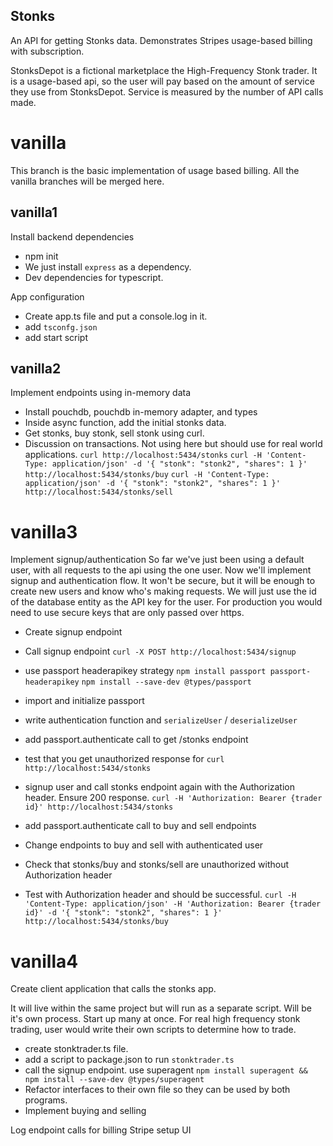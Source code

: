 Stonks
------

An API for getting Stonks data. Demonstrates Stripes usage-based billing with subscription.

StonksDepot is a fictional marketplace the High-Frequency Stonk trader. It is a usage-based api, so the user will pay based on the amount of service they use from StonksDepot. Service is measured by the number of API calls made.

# vanilla

This branch is the basic implementation of usage based billing. All the vanilla branches will be merged here.

## vanilla1

Install backend dependencies
  - npm init
  - We just install `express` as a dependency.
  - Dev dependencies for typescript.

App configuration
  - Create app.ts file and put a console.log in it.
  - add `tsconfg.json`
  - add start script

## vanilla2

Implement endpoints using in-memory data
  - Install pouchdb, pouchdb in-memory adapter, and types
  - Inside async function, add the initial stonks data.
  - Get stonks, buy stonk, sell stonk using curl.
  - Discussion on transactions. Not using here but should use for real world applications.
  `curl http://localhost:5434/stonks`
  `curl -H 'Content-Type: application/json' -d '{ "stonk": "stonk2", "shares": 1 }' http://localhost:5434/stonks/buy`
  `curl -H 'Content-Type: application/json' -d '{ "stonk": "stonk2", "shares": 1 }' http://localhost:5434/stonks/sell`

# vanilla3

Implement signup/authentication
  So far we've just been using a default user, with all requests to the api using the one user. Now we'll implement signup and authentication flow. It won't be secure, but it will be enough to create new users and know who's making requests. We will just use the id of the database entity as the API key for the user. For production you would need to use secure keys that are only passed over https.

  - Create signup endpoint
  - Call signup endpoint
  `curl -X POST http://localhost:5434/signup`

  - use passport headerapikey strategy
  `npm install passport passport-headerapikey`
  `npm install --save-dev @types/passport`
  - import and initialize passport
  - write authentication function and `serializeUser` / `deserializeUser`
  - add passport.authenticate call to get /stonks endpoint
  - test that you get unauthorized response for `curl http://localhost:5434/stonks`
  - signup user and call stonks endpoint again with the Authorization header. Ensure 200 response.
  `curl -H 'Authorization: Bearer {trader id}' http://localhost:5434/stonks`
  - add passport.authenticate call to buy and sell endpoints
  - Change endpoints to buy and sell with authenticated user
  - Check that stonks/buy and stonks/sell are unauthorized without Authorization header
  - Test with Authorization header and should be successful.
  `curl -H 'Content-Type: application/json' -H 'Authorization: Bearer {trader id}' -d '{ "stonk": "stonk2", "shares": 1 }' http://localhost:5434/stonks/buy`

# vanilla4

Create client application that calls the stonks app.

It will live within the same project but will run as a separate script. Will be it's own process. Start up many at once. For real high frequency stonk trading, user would write their own scripts to determine how to trade.

- create stonktrader.ts file.
- add a script to package.json to run `stonktrader.ts`
- call the signup endpoint. use superagent
`npm install superagent && npm install --save-dev @types/superagent`
- Refactor interfaces to their own file so they can be used by both programs.
- Implement buying and selling


Log endpoint calls for billing
Stripe setup
UI